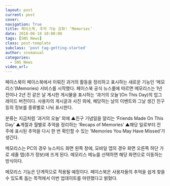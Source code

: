 ```yaml
---
layout: post
current: post
cover:  
navigation: True
title: 페이스북, 추억 기능 강화! ‘Memories’
date: 2018-06-18 10:00:00
tags: [SNS News]
class: post-template
subclass: 'post tag-getting-started'
author: snsmanual
categories:
  - SNS News
video_url: 
---
```


페이스북이 페이스북에서 이뤄진 과거의 활동을 정리하고 표시하는 새로운 기능인 ‘메모리스’(Memories) 서비스를 시작했다.
페이스북 공식 뉴스룸에 따르면 메모리스는 1년 전이나 2년 전 같은 날 게시한 게시물을 표시하는 ‘과거의 오늘’(On This Day)의 업그레이드 버전이다.
사용자의 게시글과 사진 외에, 해당하는 날의 이벤트와 그날 생긴 친구 등의 정보를 종류별로 나눠 표시한다.

분류는 지금처럼 ‘과거의 오늘’ 외에
▲친구 기념일을 알리는 ‘Friends Made On This Day’
▲계절과 월별로 추억을 정리하는 ‘Recaps of Memories’
▲해당 일로부터 전 주에 표시된 추억을 다시 한 번 확인할 수 있는 ‘Memories You May Have Missed’가 생긴다.

메모리스는 PC의 경우 뉴스피드 화면 왼쪽 창에, 모바일 앱의 경우 화면 오른쪽 하단 가로 세줄 탭(추가 정보)에 뜨게 된다.
메모리스 메뉴를 선택하면 해당 화면으로 이동하는 방식이다.

메모리스 기능은 단계적으로 적용될 예정이다. 페이스북은 사용자들의 추억을 쉽게 찾을 수 있도록 돕는 목적에서 이번 업데이트를 마련했다고 밝혔다.